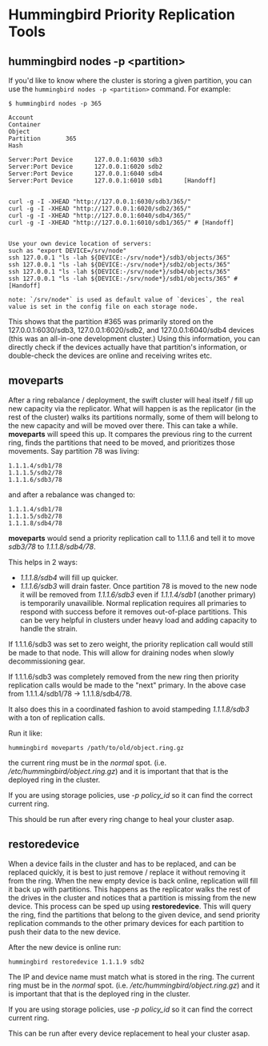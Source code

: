 Hummingbird Priority Replication Tools
======================================

## hummingbird nodes -p &lt;partition&gt;

If you'd like to know where the cluster is storing a given partition, you can use the `hummingbird nodes -p <partition>` command. For example:

```
$ hummingbird nodes -p 365

Account
Container
Object
Partition       365
Hash

Server:Port Device      127.0.0.1:6030 sdb3
Server:Port Device      127.0.0.1:6020 sdb2
Server:Port Device      127.0.0.1:6040 sdb4
Server:Port Device      127.0.0.1:6010 sdb1      [Handoff]


curl -g -I -XHEAD "http://127.0.0.1:6030/sdb3/365/"
curl -g -I -XHEAD "http://127.0.0.1:6020/sdb2/365/"
curl -g -I -XHEAD "http://127.0.0.1:6040/sdb4/365/"
curl -g -I -XHEAD "http://127.0.0.1:6010/sdb1/365/" # [Handoff]


Use your own device location of servers:
such as "export DEVICE=/srv/node"
ssh 127.0.0.1 "ls -lah ${DEVICE:-/srv/node*}/sdb3/objects/365"
ssh 127.0.0.1 "ls -lah ${DEVICE:-/srv/node*}/sdb2/objects/365"
ssh 127.0.0.1 "ls -lah ${DEVICE:-/srv/node*}/sdb4/objects/365"
ssh 127.0.0.1 "ls -lah ${DEVICE:-/srv/node*}/sdb1/objects/365" # [Handoff]

note: `/srv/node*` is used as default value of `devices`, the real value is set in the config file on each storage node.
```

This shows that the partition #365 was primarily stored on the 127.0.0.1:6030/sdb3, 127.0.0.1:6020/sdb2, and 127.0.0.1:6040/sdb4 devices (this was an all-in-one development cluster.) Using this information, you can directly check if the devices actually have that partition's information, or double-check the devices are online and receiving writes etc.


## moveparts

After a ring rebalance / deployment, the swift cluster will heal itself / fill
up new capacity via the replicator. What will happen is as the replicator (in
the rest of the cluster) walks its partitions normally, some of them will
belong to the new capacity and will be moved over there. This can take a while.
**moveparts** will speed this up. It compares the previous ring to the current
ring, finds the partitions that need to be moved, and prioritizes those
movements. Say partition 78 was living:

```
1.1.1.4/sdb1/78
1.1.1.5/sdb2/78
1.1.1.6/sdb3/78
```

and after a rebalance was changed to:

```
1.1.1.4/sdb1/78
1.1.1.5/sdb2/78
1.1.1.8/sdb4/78
```


**moveparts** would send a priority replication call to 1.1.1.6 and tell it to move
*sdb3/78* to *1.1.1.8/sdb4/78*.

This helps in 2 ways:
  *  *1.1.1.8/sdb4* will fill up quicker.
  *  *1.1.1.6/sdb3* will drain faster. Once partition 78 is moved to the new node it
will be removed from *1.1.1.6/sdb3* even if *1.1.1.4/sdb1* (another primary) is
temporarily unavailible.  Normal replication requires all primaries to respond
with success before it removes out-of-place partitions. This can be very
helpful in clusters under heavy load and adding capacity to handle the strain.

If 1.1.1.6/sdb3 was set to zero weight, the priority replication call would
still be made to that node. This will allow for draining nodes when slowly
decommissioning gear.

If 1.1.1.6/sdb3 was completely removed from the new ring then priority replication
calls would be made to the "next" primary. In the above case from
1.1.1.4/sdb1/78 -> 1.1.1.8/sdb4/78.

It also does this in a coordinated fashion to avoid stampeding *1.1.1.8/sdb3*
with a ton of replication calls.

Run it like:

```
hummingbird moveparts /path/to/old/object.ring.gz
```

the current ring must be in the *normal* spot. (i.e. */etc/hummingbird/object.ring.gz*)
and it is important that that is the deployed ring in the cluster.

If you are using storage policies, use *-p policy_id* so it can find the correct
current ring.

This should be run after every ring change to heal your cluster asap.

## restoredevice

When a device fails in the cluster and has to be replaced, and can be replaced
quickly, it is best to just remove / replace it without removing it from the
ring. When the new empty device is back online, replication will fill it back
up with partitions. This happens as the replicator walks the rest of the drives
in the cluster and notices that a partition is missing from the new device.
This process can be sped up using **restoredevice**. This will query the ring,
find the partitions that belong to the given device, and send priority
replication commands to the other primary devices for each partition to push
their data to the new device.

After the new device is online run:
```
hummingbird restoredevice 1.1.1.9 sdb2
```

The IP and device name must match what is stored in the ring. The current ring
must be in the *normal* spot. (i.e. */etc/hummingbird/object.ring.gz*) and it
is important that that is the deployed ring in the cluster.

If you are using storage policies, use *-p policy_id* so it can find the correct
current ring.

This can be run after every device replacement to heal your cluster asap.
